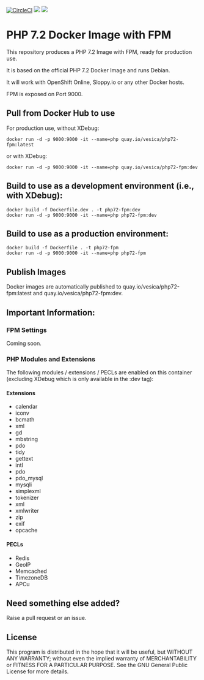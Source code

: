 [![CircleCI](https://circleci.com/gh/vesica/php72-fpm.svg?style=shield)](https://circleci.com/gh/vesica/php72-fpm)
[![](https://img.shields.io/docker/pulls/vesica/php72-fpm.svg)](https://cloud.docker.com/u/vesica/repository/docker/vesica/php72-fpm)
[![](https://img.shields.io/github/license/vesica/php72-fpm.svg)](https://github.com/vesica/php72-fpm/blob/master/LICENSE.txt)

# PHP 7.2 Docker Image with FPM

This repository produces a PHP 7.2 Image with FPM, ready for production use.

It is based on the official PHP 7.2 Docker Image and runs Debian.

It will work with OpenShift Online, Sloppy.io or any other Docker hosts.

FPM is exposed on Port 9000.

## Pull from Docker Hub to use

For production use, without XDebug:

```
docker run -d -p 9000:9000 -it --name=php quay.io/vesica/php72-fpm:latest
```

or with XDebug:
```
docker run -d -p 9000:9000 -it --name=php quay.io/vesica/php72-fpm:dev
```

## Build to use as a development environment (i.e., with XDebug):
```
docker build -f Dockerfile.dev . -t php72-fpm:dev
docker run -d -p 9000:9000 -it --name=php php72-fpm:dev
```

## Build to use as a production environment:
```
docker build -f Dockerfile . -t php72-fpm
docker run -d -p 9000:9000 -it --name=php php72-fpm
```


## Publish Images
Docker images are automatically published to quay.io/vesica/php72-fpm:latest and quay.io/vesica/php72-fpm:dev.


## Important Information:

### FPM Settings

Coming soon.

### PHP Modules and Extensions
 
The following modules / extensions / PECLs are enabled on this container (excluding XDebug which is only available in the :dev tag):

#### Extensions
* calendar
* iconv 
* bcmath 
* xml 
* gd 
* mbstring 
* pdo 
* tidy 
* gettext 
* intl 
* pdo 
* pdo_mysql 
* mysqli 
* simplexml 
* tokenizer 
* xml 
* xmlwriter 
* zip
* exif
* opcache

#### PECLs
* Redis
* GeoIP
* Memcached
* TimezoneDB
* APCu

## Need something else added?

Raise a pull request or an issue.

## License
This program is distributed in the hope that it will be useful, but WITHOUT ANY WARRANTY; without even the implied warranty of
MERCHANTABILITY or FITNESS FOR A PARTICULAR PURPOSE. See the GNU General Public License for more details.

